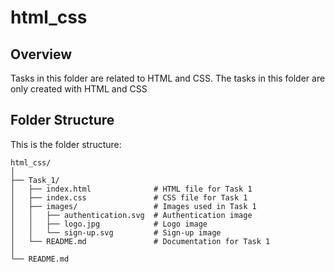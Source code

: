 # html_css

## Overview
Tasks in this folder are related to HTML and CSS. The tasks in this folder are only created with HTML and CSS

## Folder Structure

This is the folder structure:

```
html_css/
│
├── Task_1/
│   ├── index.html              # HTML file for Task 1
│   ├── index.css               # CSS file for Task 1
│   ├── images/                 # Images used in Task 1
│   │   ├── authentication.svg  # Authentication image
│   │   ├── logo.jpg            # Logo image
│   │   └── sign-up.svg         # Sign-up image
│   └── README.md               # Documentation for Task 1
│
└── README.md                  
```

